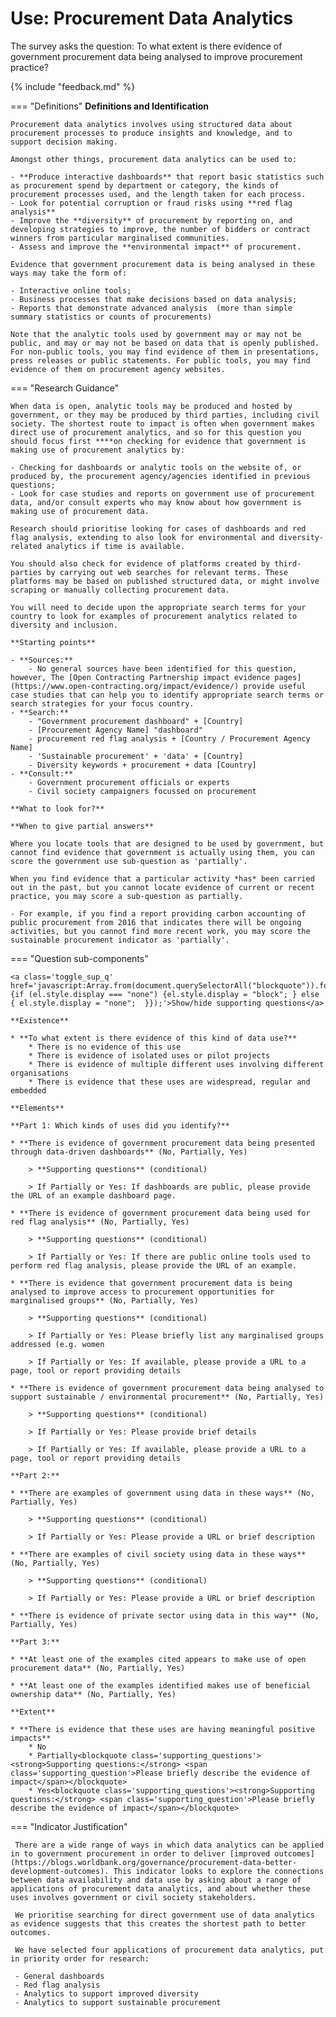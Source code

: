 # Use: Procurement Data Analytics

The survey asks the question: To what extent is there evidence of government procurement data being analysed to improve procurement practice? 

{% include "feedback.md" %}


    
=== "Definitions"
    **Definitions and Identification**
    
    Procurement data analytics involves using structured data about procurement processes to produce insights and knowledge, and to support decision making. 
    
    Amongst other things, procurement data analytics can be used to:
    
    - **Produce interactive dashboards** that report basic statistics such as procurement spend by department or category, the kinds of procurement processes used, and the length taken for each process.
    - Look for potential corruption or fraud risks using **red flag analysis**
    - Improve the **diversity** of procurement by reporting on, and developing strategies to improve, the number of bidders or contract winners from particular marginalised communities.
    - Assess and improve the **environmental impact** of procurement.
    
    Evidence that government procurement data is being analysed in these ways may take the form of:
    
    - Interactive online tools;
    - Business processes that make decisions based on data analysis;
    - Reports that demonstrate advanced analysis  (more than simple summary statistics or counts of procurements)
    
    Note that the analytic tools used by government may or may not be public, and may or may not be based on data that is openly published. For non-public tools, you may find evidence of them in presentations, press releases or public statements. For public tools, you may find evidence of them on procurement agency websites.
    
=== "Research Guidance"
    
    When data is open, analytic tools may be produced and hosted by government, or they may be produced by third parties, including civil society. The shortest route to impact is often when government makes direct use of procurement analytics, and so for this question you should focus first ****on checking for evidence that government is making use of procurement analytics by:
    
    - Checking for dashboards or analytic tools on the website of, or produced by, the procurement agency/agencies identified in previous questions;
    - Look for case studies and reports on government use of procurement data, and/or consult experts who may know about how government is making use of procurement data.
    
    Research should prioritise looking for cases of dashboards and red flag analysis, extending to also look for environmental and diversity-related analytics if time is available.
    
    You should also check for evidence of platforms created by third-parties by carrying out web searches for relevant terms. These platforms may be based on published structured data, or might involve scraping or manually collecting procurement data. 
    
    You will need to decide upon the appropriate search terms for your country to look for examples of procurement analytics related to diversity and inclusion. 
    
    **Starting points**
    
    - **Sources:**
        - No general sources have been identified for this question, however, The [Open Contracting Partnership impact evidence pages](https://www.open-contracting.org/impact/evidence/) provide useful case studies that can help you to identify appropriate search terms or search strategies for your focus country.
    - **Search:**
        - "Government procurement dashboard" + [Country]
        - [Procurement Agency Name] "dashboard"
        - procurement red flag analysis + [Country / Procurement Agency Name]
        - 'Sustainable procurement' + 'data' + [Country]
        - Diversity keywords + procurement + data [Country]
    - **Consult:**
        - Government procurement officials or experts
        - Civil society campaigners focussed on procurement
    
    **What to look for?**
    
    **When to give partial answers**
    
    Where you locate tools that are designed to be used by government, but cannot find evidence that government is actually using them, you can score the government use sub-question as 'partially'.
    
    When you find evidence that a particular activity *has* been carried out in the past, but you cannot locate evidence of current or recent practice, you may score a sub-question as partially. 
    
    - For example, if you find a report providing carbon accounting of public procurement from 2016 that indicates there will be ongoing activities, but you cannot find more recent work, you may score the sustainable procurement indicator as 'partially'.

=== "Question sub-components"

    <a class='toggle_sup_q' href='javascript:Array.from(document.querySelectorAll("blockquote")).forEach(function(el) {if (el.style.display === "none") {el.style.display = "block"; } else { el.style.display = "none";  }});'>Show/hide supporting questions</a>
    
    **Existence**
    
    * **To what extent is there evidence of this kind of data use?**
        * There is no evidence of this use
        * There is evidence of isolated uses or pilot projects
        * There is evidence of multiple different uses involving different organisations
        * There is evidence that these uses are widespread, regular and embedded
    
    **Elements**
    
    **Part 1: Which kinds of uses did you identify?**
    
    * **There is evidence of government procurement data being presented through data-driven dashboards** (No, Partially, Yes)
    
        > **Supporting questions** (conditional)
    
        > If Partially or Yes: If dashboards are public, please provide the URL of an example dashboard page.
    
    * **There is evidence of government procurement data being used for red flag analysis** (No, Partially, Yes)
    
        > **Supporting questions** (conditional)
    
        > If Partially or Yes: If there are public online tools used to perform red flag analysis, please provide the URL of an example. 
    
    * **There is evidence that government procurement data is being analysed to improve access to procurement opportunities for marginalised groups** (No, Partially, Yes)
    
        > **Supporting questions** (conditional)
    
        > If Partially or Yes: Please briefly list any marginalised groups addressed (e.g. women
    
        > If Partially or Yes: If available, please provide a URL to a page, tool or report providing details
    
    * **There is evidence of government procurement data being analysed to support sustainable / environmental procurement** (No, Partially, Yes)
    
        > **Supporting questions** (conditional)
    
        > If Partially or Yes: Please provide brief details
    
        > If Partially or Yes: If available, please provide a URL to a page, tool or report providing details
    
    **Part 2:**
    
    * **There are examples of government using data in these ways** (No, Partially, Yes)
    
        > **Supporting questions** (conditional)
    
        > If Partially or Yes: Please provide a URL or brief description
    
    * **There are examples of civil society using data in these ways** (No, Partially, Yes)
    
        > **Supporting questions** (conditional)
    
        > If Partially or Yes: Please provide a URL or brief description
    
    * **There is evidence of private sector using data in this way** (No, Partially, Yes)
    
    **Part 3:**
    
    * **At least one of the examples cited appears to make use of open procurement data** (No, Partially, Yes)
    
    * **At least one of the examples identified makes use of beneficial ownership data** (No, Partially, Yes)
    
    **Extent**
    
    * **There is evidence that these uses are having meaningful positive impacts**
        * No
        * Partially<blockquote class='supporting_questions'><strong>Supporting questions:</strong> <span class='supporting_question'>Please briefly describe the evidence of impact</span></blockquote>
        * Yes<blockquote class='supporting_questions'><strong>Supporting questions:</strong> <span class='supporting_question'>Please briefly describe the evidence of impact</span></blockquote>


=== "Indicator Justification"


     There are a wide range of ways in which data analytics can be applied in to government procurement in order to deliver [improved outcomes](https://blogs.worldbank.org/governance/procurement-data-better-development-outcomes). This indicator looks to explore the connections between data availability and data use by asking about a range of applications of procurement data analytics, and about whether these uses involves government or civil society stakeholders. 
     
     We prioritise searching for direct government use of data analytics as evidence suggests that this creates the shortest path to better outcomes. 
     
     We have selected four applications of procurement data analytics, put in priority order for research:
     
     - General dashboards
     - Red flag analysis
     - Analytics to support improved diversity
     - Analytics to support sustainable procurement